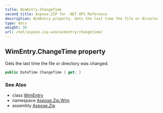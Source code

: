 ```yaml
---
title: WimEntry.ChangeTime
second_title: Aspose.ZIP for .NET API Reference
description: WimEntry property. Gets the last time the file or directory was changed
type: docs
weight: 30
url: /net/aspose.zip.wim/wimentry/changetime/
---
```

## WimEntry.ChangeTime property

Gets the last time the file or directory was changed.

```csharp
public DateTime ChangeTime { get; }
```

### See Also

* class [WimEntry](../)
* namespace [Aspose.Zip.Wim](../../wimentry/)
* assembly [Aspose.Zip](../../../)


